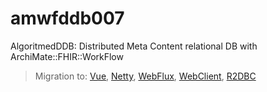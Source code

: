 # amwfddb007
AlgoritmedDDB:  Distributed Meta Content relational DB with ArchiMate::FHIR::WorkFlow

> Migration to: [Vue](https://vuejs.org/), [Netty](https://netty.io/), [WebFlux](https://docs.spring.io/spring-framework/docs/current/reference/html/web-reactive.html), [WebClient](https://docs.spring.io/spring-framework/docs/current/javadoc-api/org/springframework/web/reactive/function/client/WebClient.html), [R2DBC](https://spring.io/projects/spring-data-r2dbc)
